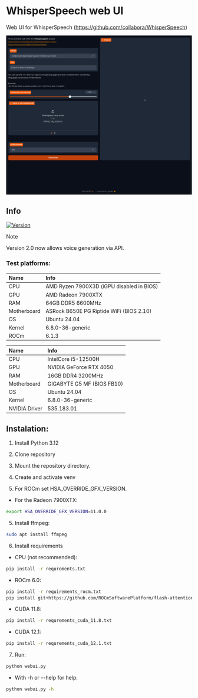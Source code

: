 # WhisperSpeech web UI
Web UI for WhisperSpeech (https://github.com/collabora/WhisperSpeech)

![Preview](screenshot.png)

## Info
[![Version](https://img.shields.io/badge/2.0-version-orange.svg)](https://github.com/Mateusz-Dera/WhisperSpeech-Web-UI/blob/main/README.md)

> [!Note]
> Version 2.0 now allows voice generation via API.

### Test platforms:
|Name|Info|
|:---|:---|
|CPU|AMD Ryzen 7900X3D (iGPU disabled in BIOS)|
|GPU|AMD Radeon 7900XTX|
|RAM|64GB DDR5 6600MHz|
|Motherboard|ASRock B650E PG Riptide WiFi (BIOS 2.10)|
|OS|Ubuntu 24.04|
|Kernel|6.8.0-36-generic|
|ROCm|6.1.3|

|Name|Info|
|:---|:---|
|CPU|IntelCore i5-12500H|
|GPU|NVIDIA GeForce RTX 4050|
|RAM|16GB DDR4 3200MHz|
|Motherboard|GIGABYTE G5 MF (BIOS FB10)|
|OS|Ubuntu 24.04|
|Kernel|6.8.0-36-generic|
|NVIDIA Driver|535.183.01|

## Instalation:
1. Install Python 3.12

2. Clone repository

3. Mount the repository directory.

3. Create and activate venv

4. For ROCm set HSA_OVERRIDE_GFX_VERSION.
* For the Radeon 7900XTX:
```bash
export HSA_OVERRIDE_GFX_VERSION=11.0.0
```
5. Install ffmpeg:
```bash
sudo apt install ffmpeg
```

6. Install requirements

* CPU (not recommended):
```bash
pip install -r requrements.txt
```

* ROCm 6.0:
```bash
pip install -r requirements_rocm.txt
pip install git+https://github.com/ROCmSoftwarePlatform/flash-attention.git@2554f490101742ccdc56620a938f847f61754be6
```

* CUDA 11.8:
```bash
pip install -r requrements_cuda_11.8.txt
```

* CUDA 12.1:
```bash
pip install -r requrements_cuda_12.1.txt
```

7. Run:
```bash
python webui.py
```
* With -h or --help for help:
```bash
python webui.py -h
```

<!-- TRANSLATION -->
<!-- PYBABEL -->
<!-- EXTRACT -->
<!-- pybabel extract -F babel.cfg -o ./locale/messages.pot . -->
<!-- UPDATE -->
<!-- pybabel update -i ./locale/messages.pot -d ./locale -->
<!-- NEW LANGUAGE -->
<!-- pybabel init -i ./locale/messages.pot -d ./locale -l pl_PL -->
<!-- COMPILE -->
<!-- pybabel compile -d ./locale -->
